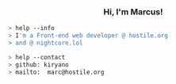 <h3 align="center">Hi, I'm Marcus!</h3> 
<a href="https://github.com/kiryano"></a>

````bash
> help --info
> I'm a Front-end web developer @ hostile.org
> and @ nightcore.lol
````

````bash
> help --contact
> github: kiryano
> mailto:  marc@hostile.org
````

